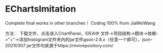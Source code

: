 # EChartsImitation

Complete final works in other branches！
Coding 100% from JiaWeiWang

方法：
下载文件，点击进入ChartPanel，IDEA中 文件->项目结构->模块->依赖->"+"->添加histogram文件夹内的jar文件gson-2.8.x（任意一个即可），json-20210307
jar文件均来源于https://mvnrepository.com/
